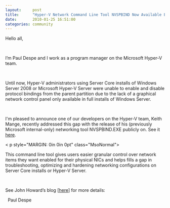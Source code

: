 ```yaml
---
layout:     post
title:      "Hyper-V Network Command Line Tool NVSPBIND Now Available Externally"
date:       2010-01-25 16:51:00
categories: community
---
```

Hello all,

 

I’m Paul Despe and I work as a program manager on the Microsoft Hyper-V team.

 

Until now, Hyper-V administrators using Server Core installs of Windows Server 2008 or Microsoft Hyper-V Server were unable to enable and disable protocol bindings from the parent partition due to the lack of a graphical network control panel only available in full installs of Windows Server.

 

I'm pleased to announce one of our developers on the Hyper-V team, Keith Mange, recently addressed this gap with the release of his (previously Microsoft internal-only) networking tool NVSPBIND.EXE publicly on. See it [here](http://code.msdn.microsoft.com/nvspbind "tool on MSDN"). 

< p style="MARGIN: 0in 0in 0pt" class="MsoNormal">   

This command line tool gives users easier granular control over network items they want enabled for their physical NICs and helps fills a gap in troubleshooting, optimizing and hardening networking configurations on Server Core installs or Hyper-V Server.

 

See John Howard’s blog [[here](http://blogs.technet.com/jhoward/archive/2010/01/25/announcing-nvspbind.aspx "John Howard blog")] for more details:

  Paul Despe
